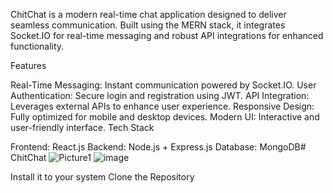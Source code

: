 
ChitChat is a modern real-time chat application designed to deliver seamless communication. Built using the MERN stack, it integrates Socket.IO for real-time messaging and robust API integrations for enhanced functionality.

Features

  Real-Time Messaging: Instant communication powered by Socket.IO.
  User Authentication: Secure login and registration using JWT.
  API Integration: Leverages external APIs to enhance user experience.
  Responsive Design: Fully optimized for mobile and desktop devices.
  Modern UI: Interactive and user-friendly interface.
Tech Stack

   Frontend: React.js
   Backend: Node.js + Express.js
   Database: MongoDB# ChitChat
![Picture1](https://github.com/user-attachments/assets/b499cab4-d5fd-4230-9db6-207d6dda7294)
![image](https://github.com/user-attachments/assets/80668323-89bc-48d4-9265-b50a3234e27c)

Install it to your system
Clone the Repository

